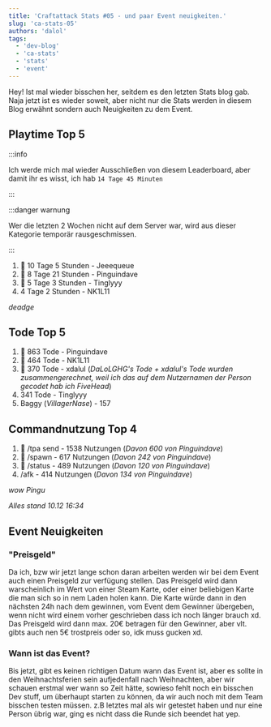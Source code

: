 ```yaml
---
title: 'Craftattack Stats #05 - und paar Event neuigkeiten.'
slug: 'ca-stats-05'
authors: 'dalol'
tags:
  - 'dev-blog'
  - 'ca-stats'
  - 'stats'
  - 'event'
---
```



Hey! Ist mal wieder bisschen her, seitdem es den letzten Stats blog gab. Naja jetzt ist es wieder soweit, aber nicht nur die Stats werden in diesem Blog erwähnt sondern auch Neuigkeiten zu dem Event.


## Playtime Top 5

:::info

Ich werde mich mal wieder Ausschließen von diesem Leaderboard, aber damit ihr es wisst, ich hab `14 Tage 45 Minuten`

:::

:::danger warnung

Wer die letzten 2 Wochen nicht auf dem Server war, wird aus dieser Kategorie temporär rausgeschmissen.

:::



1. 🥇 10 Tage 5 Stunden - Jeeequeue
2. 🥈 8 Tage 21 Stunden - Pinguindave
3. 🥉 5 Tage 3 Stunden - Tinglyyy
4. 4 Tage 2 Stunden - NK1L11

*deadge*


## Tode Top 5

1. 🥇 863 Tode - Pinguindave
2. 🥈 464 Tode - NK1L11
3. 🥉 370 Tode - xdalul (*DaLoLGHG's Tode + xdalul's Tode wurden zusammengerechnet, weil ich das auf dem Nutzernamen der Person gecodet hab ich FiveHead*)
4. 341 Tode - Tinglyyy
5. Baggy (*VillagerNase*) - 157


## Commandnutzung Top 4


1. 🥇 /tpa send - 1538 Nutzungen (*Davon 600 von Pinguindave*)
2. 🥈 /spawn - 617 Nutzungen (*Davon 242 von Pinguindave*)
3. 🥉 /status - 489 Nutzungen (*Davon 120 von Pinguindave*)
4. /afk - 414 Nutzungen (*Davon 134 von Pinguindave*)

*wow Pingu*

*Alles stand 10.12 16:34*

## Event Neuigkeiten


### "Preisgeld"

Da ich, bzw wir jetzt lange schon daran arbeiten werden wir bei dem Event auch einen Preisgeld zur verfügung stellen. Das Preisgeld wird dann warscheinlich im Wert von einer Steam Karte, oder einer beliebigen Karte die man sich so in nem Laden holen kann. Die Karte würde dann in den nächsten 24h nach dem gewinnen, vom Event dem Gewinner übergeben, wenn nicht wird einem vorher geschrieben dass ich noch länger brauch xd. Das Preisgeld wird dann max. 20€ betragen für den Gewinner, aber vlt. gibts auch nen 5€ trostpreis oder so, idk muss gucken xd.


### Wann ist das Event?

Bis jetzt, gibt es keinen richtigen Datum wann das Event ist, aber es sollte in den Weihnachtsferien sein aufjedenfall nach Weihnachten, aber wir schauen erstmal wer wann so Zeit hätte, sowieso fehlt noch ein bisschen Dev stuff, um überhaupt starten zu können, da wir auch noch mit dem Team bisschen testen müssen. z.B letztes mal als wir getestet haben und nur eine Person übrig war, ging es nicht dass die Runde sich beendet hat yep.

